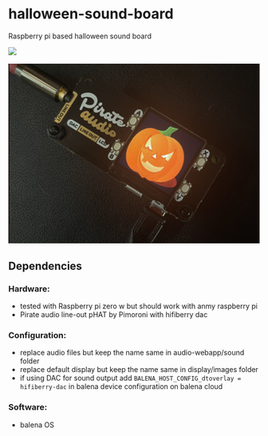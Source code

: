# halloween-sound-board
Raspberry pi based halloween sound board

[![](https://balena.io/deploy.svg)](https://dashboard.balena-cloud.com/deploy?repoUrl=https://github.com/iayanpahwa/halloween-sound-board)


![halloween-sound-board](soundboard.png "soundboard")

## Dependencies

### Hardware:
* tested with Raspberry pi zero w but should work with anmy raspberry pi 
* Pirate audio line-out pHAT by Pimoroni with hifiberry dac

### Configuration:
* replace audio files but keep the name same in audio-webapp/sound folder
* replace default display but keep the name same in display/images folder 
* if using DAC for sound output add ```BALENA_HOST_CONFIG_dtoverlay = hifiberry-dac``` in balena device configuration on balena cloud

### Software:
* balena OS
